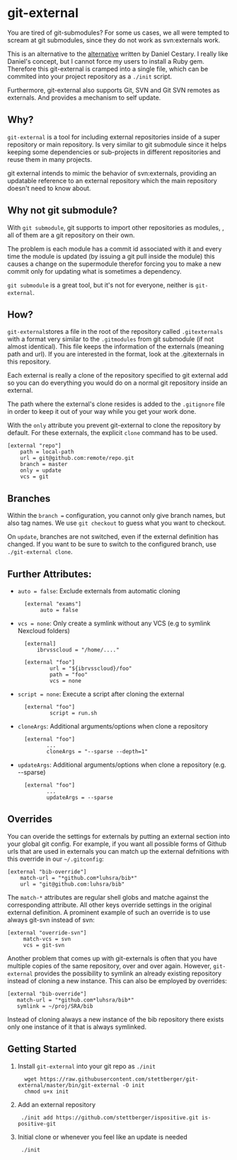 # git-external

You are tired of git-submodules? For some us cases, we all were
tempted to scream at git submodules, since they do not work as
svn:externals work.

This is an alternative to
the [alternative](http://danielcestari.com/git-external/) written by
Daniel Cestary. I really like Daniel's concept, but I cannot force my
users to install a Ruby gem. Therefore this git-external is cramped
into a single file, which can be commited into your project repository
as a `./init` script.

Furthermore, git-external also supports Git, SVN and Git SVN remotes
as externals. And provides a mechanism to self update.

## Why?

`git-external` is a tool for including external repositories inside of
a super repository or main repository. Is very similar to git
submodule since it helps keeping some dependencies or sub-projects in
different repositories and reuse them in many projects.

git external intends to mimic the behavior of svn:externals, providing
an updatable reference to an external repository which the main
repository doesn't need to know about.


## Why not git submodule?

With `git submodule`, git supports to import other repositories as
modules, , all of them are a git repository on their own.

The problem is each module has a commit id associated with it and
every time the module is updated (by issuing a git pull inside the
module) this causes a change on the supermodule therefor forcing you
to make a new commit only for updating what is sometimes a dependency.

`git submodule` is a great tool, but it's not for everyone, neither is
`git-external`.

## How?

`git-external`stores a file in the root of the repository called
`.gitexternals` with a format very similar to the `.gitmodules` from
git submodule (if not almost identical). This file keeps the
information of the externals (meaning path and url). If you are
interested in the format, look at the .gitexternals in this
repository.

Each external is really a clone of the repository specified to git
external add so you can do everything you would do on a normal
git repository inside an external.

The path where the external's clone resides is added to the `.gitignore`
file in order to keep it out of your way while you get your work done.

With the `only` attribute you prevent git-external to clone the
repository by default. For these externals, the explicit `clone`
command has to be used.

    [external "repo"]
    	path = local-path
    	url = git@github.com:remote/repo.git
    	branch = master
    	only = update
    	vcs = git

## Branches

Within the `branch =` configuration, you cannot only give branch
names, but also tag names. We use `git checkout` to guess what you
want to checkout.

On `update`, branches are not switched, even if the external
definition has changed. If you want to be sure to switch to the
configured branch, use `./git-external clone`.

## Further Attributes:

- `auto = false`: Exclude externals from automatic cloning
   
        [external "exams"]
             auto = false

- `vcs = none`: Only create a symlink without any VCS (e.g to symlink Nexcloud folders)

        [external]
            ibrvsscloud = "/home/...."
        
        [external "foo"]
                url = "${ibrvsscloud}/foo"	
                path = "foo"
                vcs = none
- `script = none`: Execute a script after cloning the external

        [external "foo"]
                script = run.sh

- `cloneArgs`: Additional arguments/options when clone a repository

        [external "foo"]
               ...
               cloneArgs = "--sparse --depth=1"

- `updateArgs`: Additional arguments/options when clone a repository (e.g. --sparse)

        [external "foo"]
               ...
               updateArgs = --sparse

## Overrides

You can overide the settings for externals by putting an external
section into your global git config. For example, if you want all
possible forms of Github urls that are used in externals you can match
up the external defnitions with this override in our `~/.gitconfig`:

    [external "bib-override"]
    	match-url = "*github.com*luhsra/bib*"
    	url = "git@github.com:luhsra/bib"

The `match-*` attributes are regular shell globs and matche against
the corresponding attribute. All other keys override settings in the
original external definition. A prominent example of such an override
is to use always git-svn instead of svn:

    [external "override-svn"]
         match-vcs = svn
         vcs = git-svn

Another problem that comes up with git-externals is often that you
have multiple copies of the same repository, over and over again.
However, `git-external` provides the possibility to symlink an already
existing repository instead of cloning a new instance. This can also
be employed by overrides:

    [external "bib-override"]
       match-url = "*github.com*luhsra/bib*"
       symlink = ~/proj/SRA/bib

Instead of cloning always a new instance of the bib repository there
exists only one instance of it that is always symlinked.


## Getting Started

1. Install `git-external` into your git repo as `./init`

         wget https://raw.githubusercontent.com/stettberger/git-external/master/bin/git-external -O init
         chmod u+x init

2. Add an external repository

        ./init add https://github.com/stettberger/ispositive.git is-positive-git

3. Initial clone or whenever you feel like an update is needed

        ./init
